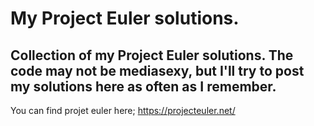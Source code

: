 # My Project Euler solutions.
Collection of my Project Euler solutions. The code may not be mediasexy, but I'll try to post my solutions here as often as I remember.
---
You can find projet euler here;
https://projecteuler.net/

